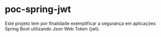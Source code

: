# poc-spring-jwt
Este projeto tem por finalidade exemplificar a segurança em aplicações Spring Boot utilizando Json Web Token (jwt).
